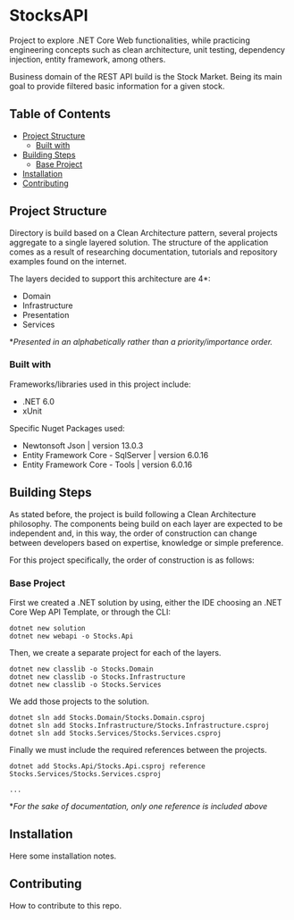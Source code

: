 # StocksAPI
Project to explore .NET Core Web functionalities, while practicing engineering concepts such as clean architecture, unit testing, dependency injection, entity framework, among others. 

Business domain of the REST API build is the Stock Market. Being its main goal to provide filtered basic information for a given stock.

## Table of Contents
- [Project Structure](#project-structure)
    - [Built with](#built-with)
- [Building Steps](#building-steps)
    - [Base Project](#base-project)
- [Installation](#installation)
- [Contributing](#contributing)

## Project Structure
Directory is build based on a Clean Architecture pattern, several projects aggregate to a single layered solution. The structure of the application comes as a result of researching documentation, tutorials and repository examples found on the internet.

The layers decided to support this architecture are 4*:
- Domain
- Infrastructure
- Presentation
- Services

**Presented in an alphabetically rather than a priority/importance order.*

### Built with
Frameworks/libraries used in this project include:
- .NET 6.0
- xUnit  

Specific Nuget Packages used:
- Newtonsoft Json | version 13.0.3
- Entity Framework Core - SqlServer | version 6.0.16
- Entity Framework Core - Tools | version 6.0.16

## Building Steps
As stated before, the project is build following a Clean Architecture philosophy. The components being build on each layer are expected to be independent and, in this way, the order of construction can change between developers based on expertise, knowledge or simple preference.

For this project specifically, the order of construction is as follows:

### Base Project
First we created a .NET solution by using, either the IDE choosing an .NET Core Wep API Template, or through the CLI:
```
dotnet new solution
dotnet new webapi -o Stocks.Api
```
Then, we create a separate project for each of the layers.
```
dotnet new classlib -o Stocks.Domain
dotnet new classlib -o Stocks.Infrastructure
dotnet new classlib -o Stocks.Services
```
We add those projects to the solution.
```
dotnet sln add Stocks.Domain/Stocks.Domain.csproj
dotnet sln add Stocks.Infrastructure/Stocks.Infrastructure.csproj
dotnet sln add Stocks.Services/Stocks.Services.csproj
```
Finally we must include the required references between the projects.  
```
dotnet add Stocks.Api/Stocks.Api.csproj reference Stocks.Services/Stocks.Services.csproj

...
```
**For the sake of documentation, only one reference is included above*

## Installation
Here some installation notes.

## Contributing
How to contribute to this repo.

